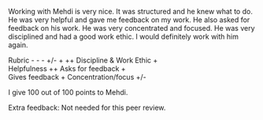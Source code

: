 Working with Mehdi is very nice. It was structured and he knew what to do. He was very helpful and gave me feedback on my work. He also asked for feedback on his work. He was very concentrated and focused. He was very disciplined and had a good work ethic. I would definitely work with him again.


Rubric	                           - -	 -	 +/- 	+	++
Discipline & Work Ethic	                            +				
Helpfulness					                            ++
Asks for feedback	                                +				
Gives feedback					                    +
Concentration/focus					         +/-


I give 100 out of 100 points to Mehdi.

Extra feedback: Not needed for this peer review.

